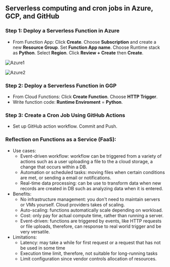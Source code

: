 ##  Serverless computing and cron jobs in Azure, GCP, and GitHub

### Step 1: Deploy a Serverless Function in Azure
  - From Function App: Click **Create**. Choose **Subscription** and create a new **Resource Group**. Set **Function App name**. Choose Runtime stack as  **Python**. Select **Region**. Click  **Review + Create** then **Create**.

![Azure1](https://github.com/user-attachments/assets/f27687c8-1457-429a-8fd9-35ed68a39a60)

![Azure2](https://github.com/user-attachments/assets/7f441910-b82a-43e2-9d3f-479d3305b590)



### Step 2: Deploy a Serverless Function in GGP
- From Cloud Functions: Click **Create Function**. Choose **HTTP Trigger**.
- Write function code: **Runtime Enviroment** = **Python**.





### Step 3: Create a Cron Job Using GitHub Actions
  - Set up GitHub action workflow. Commit and Push.

### Reflection on Functions as a Service (FaaS):
 - Use cases:
    - Event-driven workflow: workflow can be triggered from a variety of actions such as a user uploading a file to the a cloud storage, a change that occurs within a DB.
    - Automation or scheduled tasks: moving files when certain conditions are met, or sending a email or notifications.
    - Real-time data processing: can be use to transform data when new records are created in DB such as analyzing data when it is entered.
 - Benefits:
    - No infrastructure management: you don't need to maintain servers or VMs yourself. Cloud providers takes of scaling.
    - Auto-scaling: functions automatically scale depending on workload.
    - Cost: only pay for actual compute time, rather than running a server.
    - Event-driven: functions are triggered by events, like HTTP requests or file uploads, therefore, can response to real world trigger and be very versatile.
 - Limitations:
     - Latency: may take a while for first request or a request that has not be used in some time
     - Execution time limit, therefore, not suitable for long-running tasks
     - Limit configuration since vendor controls allocation of resources.
